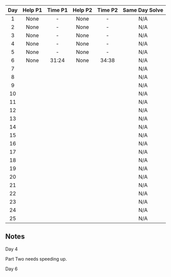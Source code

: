 | Day  | Help P1 | Time P1 | Help P2 | Time P2 | Same Day Solve |
| :--: | :-----: | :-----: | :-----: | :-----: | :------------: |
|  1   |  None   |    -    |  None   |    -    |      N/A       |
|  2   |  None   |    -    |  None   |    -    |      N/A       |
|  3   |  None   |    -    |  None   |    -    |      N/A       |
|  4   |  None   |    -    |  None   |    -    |      N/A       |
|  5   |  None   |    -    |  None   |    -    |      N/A       |
|  6   |  None   |  31:24  |  None   |  34:38  |      N/A       |
|  7   |         |         |         |         |      N/A       |
|  8   |         |         |         |         |      N/A       |
|  9   |         |         |         |         |      N/A       |
|  10  |         |         |         |         |      N/A       |
|  11  |         |         |         |         |      N/A       |
|  12  |         |         |         |         |      N/A       |
|  13  |         |         |         |         |      N/A       |
|  14  |         |         |         |         |      N/A       |
|  15  |         |         |         |         |      N/A       |
|  16  |         |         |         |         |      N/A       |
|  17  |         |         |         |         |      N/A       |
|  18  |         |         |         |         |      N/A       |
|  19  |         |         |         |         |      N/A       |
|  20  |         |         |         |         |      N/A       |
|  21  |         |         |         |         |      N/A       |
|  22  |         |         |         |         |      N/A       |
|  23  |         |         |         |         |      N/A       |
|  24  |         |         |         |         |      N/A       |
|  25  |         |         |         |         |      N/A       |

## Notes


Day 4

Part Two needs speeding up.

Day 6 


